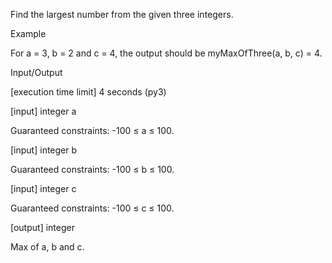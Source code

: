 Find the largest number from the given three integers.

Example

For a = 3, b = 2 and c = 4, the output should be
myMaxOfThree(a, b, c) = 4.

Input/Output

[execution time limit] 4 seconds (py3)

[input] integer a

Guaranteed constraints:
-100 ≤ a ≤ 100.

[input] integer b

Guaranteed constraints:
-100 ≤ b ≤ 100.

[input] integer c

Guaranteed constraints:
-100 ≤ c ≤ 100.

[output] integer

Max of a, b and c.